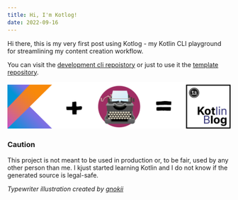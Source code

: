 ```yaml
---
title: Hi, I'm Kotlog!
date: 2022-09-16
---
```


Hi there, this is my very first post using Kotlog - my Kotlin CLI playground for streamlining my content creation workflow.

You can visit the [development cli repoistory](https://github.com/tscholze/kotlin-kotlog-cli) or just to use it the [template repository](https://github.com/tscholze/kotlin-kotlog-template).

![Kotlog Logo](https://raw.githubusercontent.com/tscholze/kotlin-kotlog-cli/main/docs/kotlog-desc.png?token=GHSAT0AAAAAABYU66Y3QEX6EFEYRE3ZELO6YZEKMYQ "Logo")

### Caution
This project is not meant to be used in production or, to be fair, used by any other person than me. I kjust started learning Kotlin and I do not know if the generated source is legal-safe.


_Typewriter illustration created by [gnokii](https://openclipart.org/detail/322953/typewriter)_